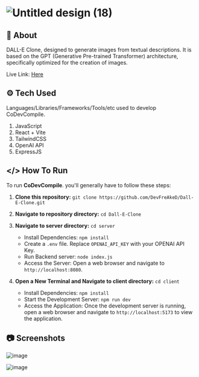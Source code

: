 # ![Untitled design (18)](https://github.com/DevFreAkeD/Dall-E-Clone/assets/32740788/d1c4f450-5a5b-4ced-a566-060acfa10028)
## 📃 About
DALL-E Clone, designed to generate images from textual descriptions. It is based on the GPT (Generative Pre-trained Transformer) architecture, specifically optimized for the creation of images.

Live Link: <a href="dalle-replica.netlify.app/">Here</a>

## ⚙️ Tech Used
Languages/Libraries/Frameworks/Tools/etc used to develop CoDevCompile.
1. JavaScript
2. React + Vite
3. TailwindCSS
4. OpenAI API
5. ExpressJS

## </> How To Run
To run **CoDevCompile**. you'll generally have to follow these steps:
1. **Clone this repository:** `git clone https://github.com/DevFreAkeD/Dall-E-Clone.git`
   
2. **Navigate to repository directory:** `cd Dall-E-Clone`

3. **Navigate to server directory:** `cd server`
   - Install Dependencies: `npm install`
   - Create a `.env` file. Replace `OPENAI_API_KEY` with your OPENAI API Key.
   - Run Backend server: `node index.js`
   - Access the Server: Open a web browser and navigate to `http://localhost:8080`.

4. **Open a New Terminal and Navigate to client directory:** `cd client`
   - Install Dependencies: `npm install`
   - Start the Development Server: `npm run dev`
   - Access the Application: Once the development server is running, open a web browser and navigate to `http://localhost:5173` to view the application.

## 📷 Screenshots
 ![image](https://github.com/DevFreAkeD/Dall-E-Clone/assets/32740788/f7f61e8d-df82-4d08-a918-23d1af528662)

 ![image](https://github.com/DevFreAkeD/Dall-E-Clone/assets/32740788/f7e77293-6442-4b89-ad5f-740804ede00b)
